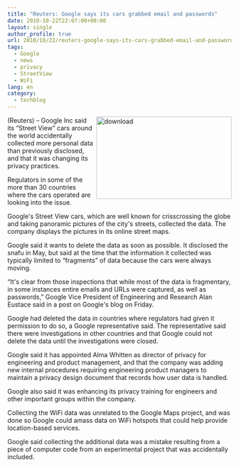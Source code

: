 ```yaml
---
title: "Reuters: Google says its cars grabbed email and passwords"
date: 2010-10-22T22:07:00+00:00
layout: single
author_profile: true
url: 2010/10/22/reuters-google-says-its-cars-grabbed-email-and-passwords/
tags:
  - Google
  - news
  - privacy
  - StreetView
  - WiFi
lang: en
category: 
  - techblog
---
```

[<img title="download" border="0" alt="download" align="right" src="http://lh6.ggpht.com/_vaUVXcmC3OI/TMIEEk-FFAI/AAAAAAAAC4Y/T6HU2dBeekQ/download_thumb%5B2%5D.jpg?imgmax=800" width="304" height="185" />](http://lh5.ggpht.com/_vaUVXcmC3OI/TMIEDN8O7cI/AAAAAAAAC4U/fwg0vMegi1I/s1600-h/download%5B4%5D.jpg)(Reuters) – Google Inc said its “Street View” cars around the world accidentally collected more personal data than previously disclosed, and that it was changing its privacy practices.

Regulators in some of the more than 30 countries where the cars operated are looking into the issue.

Google's Street View cars, which are well known for crisscrossing the globe and taking panoramic pictures of the city's streets, collected the data. The company displays the pictures in its online street maps.

Google said it wants to delete the data as soon as possible. It disclosed the snafu in May, but said at the time that the information it collected was typically limited to “fragments” of data because the cars were always moving.

“It's clear from those inspections that while most of the data is fragmentary, in some instances entire emails and URLs were captured, as well as passwords,” Google Vice President of Engineering and Research Alan Eustace said in a post on Google's blog on Friday.

Google had deleted the data in countries where regulators had given it permission to do so, a Google representative said. The representative said there were investigations in other countries and that Google could not delete the data until the investigations were closed.

Google said it has appointed Alma Whitten as director of privacy for engineering and product management, and that the company was adding new internal procedures requiring engineering product managers to maintain a privacy design document that records how user data is handled.

Google also said it was enhancing its privacy training for engineers and other important groups within the company.

Collecting the WiFi data was unrelated to the Google Maps project, and was done so Google could amass data on WiFi hotspots that could help provide location-based services.

Google said collecting the additional data was a mistake resulting from a piece of computer code from an experimental project that was accidentally included.